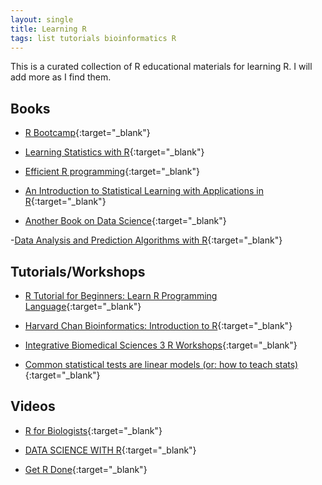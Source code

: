 ```yaml
---
layout: single
title: Learning R
tags: list tutorials bioinformatics R
---
```


This is a curated collection of R educational materials for learning R. I will add more as I find them. 

## Books

- [R Bootcamp](https://r-bootcamp.netlify.app){:target="_blank"}

- [Learning Statistics with R](https://learningstatisticswithr.com){:target="_blank"}

- [Efficient R programming](https://bookdown.org/csgillespie/efficientR/){:target="_blank"}

- [An Introduction to Statistical Learning with Applications in R](http://faculty.marshall.usc.edu/gareth-james/ISL/){:target="_blank"}

- [Another Book on Data Science](https://www.anotherbookondatascience.com){:target="_blank"}

-[Data Analysis and Prediction Algorithms with R](https://rafalab.github.io/dsbook/){:target="_blank"}

## Tutorials/Workshops

- [R Tutorial for Beginners: Learn R Programming Language](https://www.guru99.com/r-tutorial.html){:target="_blank"}

- [Harvard Chan Bioinformatics: Introduction to R](https://hbctraining.github.io/Intro-to-R-flipped/){:target="_blank"}

- [Integrative Biomedical Sciences 3 R Workshops](https://github.com/nicolaromano/IBMS3-R-Workshops){:target="_blank"}

- [Common statistical tests are linear models (or: how to teach stats)](https://lindeloev.github.io/tests-as-linear/){:target="_blank"}

## Videos

- [R for Biologists](https://www.rforbiologists.org){:target="_blank"}

- [DATA SCIENCE WITH R](https://robust-tools.djnavarro.net/){:target="_blank"}

- [Get R Done](https://www.youtube.com/channel/UCKFp00-PRnuc1Dx4DaUmJBg){:target="_blank"}



